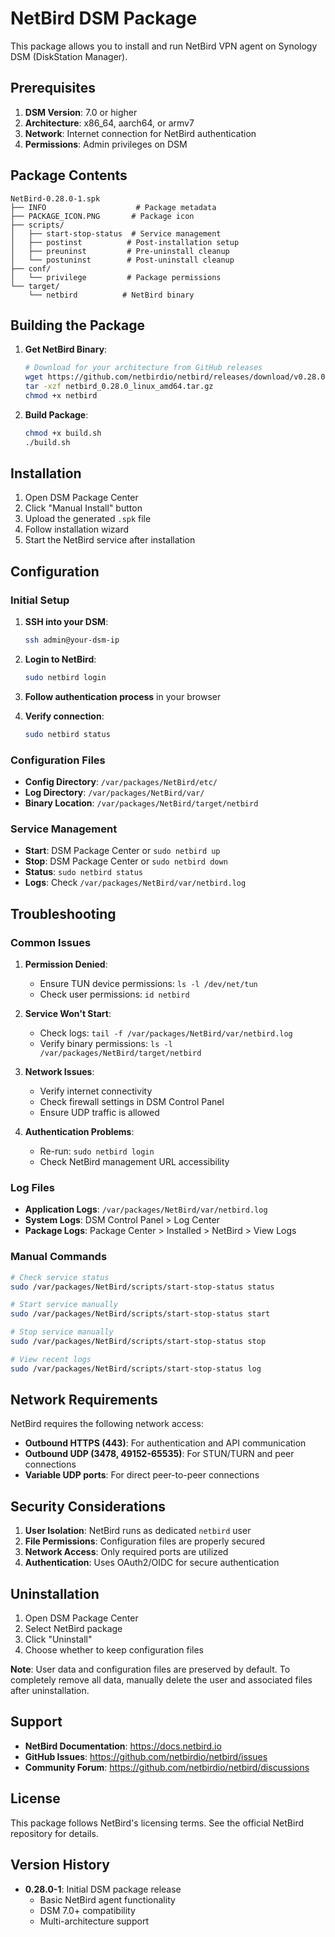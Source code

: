 # NetBird DSM Package

This package allows you to install and run NetBird VPN agent on Synology DSM (DiskStation Manager).

## Prerequisites

1. **DSM Version**: 7.0 or higher
2. **Architecture**: x86_64, aarch64, or armv7
3. **Network**: Internet connection for NetBird authentication
4. **Permissions**: Admin privileges on DSM

## Package Contents

```
NetBird-0.28.0-1.spk
├── INFO                    # Package metadata
├── PACKAGE_ICON.PNG       # Package icon
├── scripts/
│   ├── start-stop-status  # Service management
│   ├── postinst          # Post-installation setup
│   ├── preuninst         # Pre-uninstall cleanup
│   └── postuninst        # Post-uninstall cleanup
├── conf/
│   └── privilege         # Package permissions
└── target/
    └── netbird          # NetBird binary
```

## Building the Package

1. **Get NetBird Binary**:
   ```bash
   # Download for your architecture from GitHub releases
   wget https://github.com/netbirdio/netbird/releases/download/v0.28.0/netbird_0.28.0_linux_amd64.tar.gz
   tar -xzf netbird_0.28.0_linux_amd64.tar.gz
   chmod +x netbird
   ```

2. **Build Package**:
   ```bash
   chmod +x build.sh
   ./build.sh
   ```

## Installation

1. Open DSM Package Center
2. Click "Manual Install" button
3. Upload the generated `.spk` file
4. Follow installation wizard
5. Start the NetBird service after installation

## Configuration

### Initial Setup

1. **SSH into your DSM**:
   ```bash
   ssh admin@your-dsm-ip
   ```

2. **Login to NetBird**:
   ```bash
   sudo netbird login
   ```

3. **Follow authentication process** in your browser

4. **Verify connection**:
   ```bash
   sudo netbird status
   ```

### Configuration Files

- **Config Directory**: `/var/packages/NetBird/etc/`
- **Log Directory**: `/var/packages/NetBird/var/`
- **Binary Location**: `/var/packages/NetBird/target/netbird`

### Service Management

- **Start**: DSM Package Center or `sudo netbird up`
- **Stop**: DSM Package Center or `sudo netbird down`
- **Status**: `sudo netbird status`
- **Logs**: Check `/var/packages/NetBird/var/netbird.log`

## Troubleshooting

### Common Issues

1. **Permission Denied**:
   - Ensure TUN device permissions: `ls -l /dev/net/tun`
   - Check user permissions: `id netbird`

2. **Service Won't Start**:
   - Check logs: `tail -f /var/packages/NetBird/var/netbird.log`
   - Verify binary permissions: `ls -l /var/packages/NetBird/target/netbird`

3. **Network Issues**:
   - Verify internet connectivity
   - Check firewall settings in DSM Control Panel
   - Ensure UDP traffic is allowed

4. **Authentication Problems**:
   - Re-run: `sudo netbird login`
   - Check NetBird management URL accessibility

### Log Files

- **Application Logs**: `/var/packages/NetBird/var/netbird.log`
- **System Logs**: DSM Control Panel > Log Center
- **Package Logs**: Package Center > Installed > NetBird > View Logs

### Manual Commands

```bash
# Check service status
sudo /var/packages/NetBird/scripts/start-stop-status status

# Start service manually
sudo /var/packages/NetBird/scripts/start-stop-status start

# Stop service manually
sudo /var/packages/NetBird/scripts/start-stop-status stop

# View recent logs
sudo /var/packages/NetBird/scripts/start-stop-status log
```

## Network Requirements

NetBird requires the following network access:

- **Outbound HTTPS (443)**: For authentication and API communication
- **Outbound UDP (3478, 49152-65535)**: For STUN/TURN and peer connections
- **Variable UDP ports**: For direct peer-to-peer connections

## Security Considerations

1. **User Isolation**: NetBird runs as dedicated `netbird` user
2. **File Permissions**: Configuration files are properly secured
3. **Network Access**: Only required ports are utilized
4. **Authentication**: Uses OAuth2/OIDC for secure authentication

## Uninstallation

1. Open DSM Package Center
2. Select NetBird package
3. Click "Uninstall"
4. Choose whether to keep configuration files

**Note**: User data and configuration files are preserved by default. To completely remove all data, manually delete the user and associated files after uninstallation.

## Support

- **NetBird Documentation**: https://docs.netbird.io
- **GitHub Issues**: https://github.com/netbirdio/netbird/issues
- **Community Forum**: https://github.com/netbirdio/netbird/discussions

## License

This package follows NetBird's licensing terms. See the official NetBird repository for details.

## Version History

- **0.28.0-1**: Initial DSM package release
  - Basic NetBird agent functionality
  - DSM 7.0+ compatibility
  - Multi-architecture support
